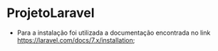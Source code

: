 # ProjetoLaravel

- Para a instalação foi utilizada a documentação encontrada no link https://laravel.com/docs/7.x/installation;
